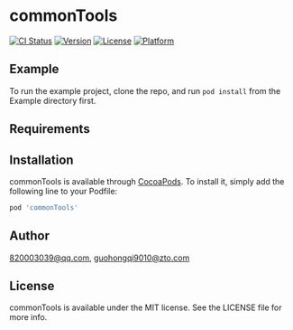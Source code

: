 # commonTools

[![CI Status](https://img.shields.io/travis/820003039@qq.com/commonTools.svg?style=flat)](https://travis-ci.org/820003039@qq.com/commonTools)
[![Version](https://img.shields.io/cocoapods/v/commonTools.svg?style=flat)](https://cocoapods.org/pods/commonTools)
[![License](https://img.shields.io/cocoapods/l/commonTools.svg?style=flat)](https://cocoapods.org/pods/commonTools)
[![Platform](https://img.shields.io/cocoapods/p/commonTools.svg?style=flat)](https://cocoapods.org/pods/commonTools)

## Example

To run the example project, clone the repo, and run `pod install` from the Example directory first.

## Requirements

## Installation

commonTools is available through [CocoaPods](https://cocoapods.org). To install
it, simply add the following line to your Podfile:

```ruby
pod 'commonTools'
```

## Author

820003039@qq.com, guohongqi9010@zto.com

## License

commonTools is available under the MIT license. See the LICENSE file for more info.
